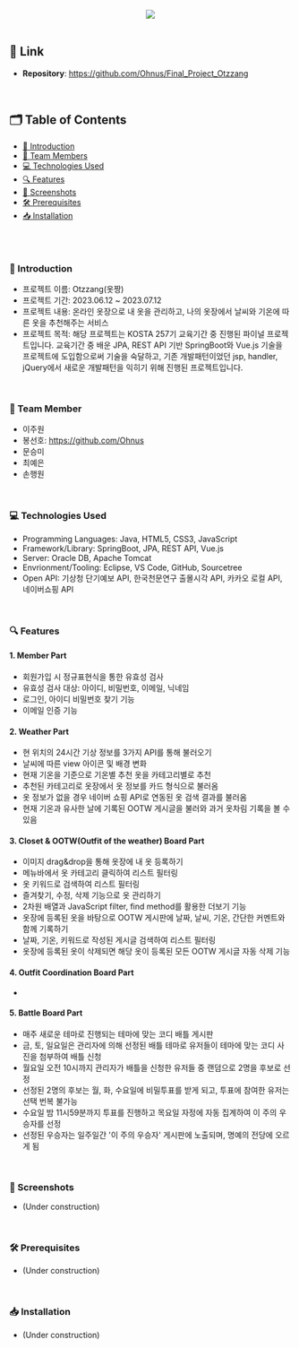 <br>
<div align="center">
<img src="https://github.com/Ohnus/Final_Project_Otzzang/assets/88930889/91cd377c-c4d2-4090-a29f-4ab1d3354cf8">
</div>
<br>

## 🔗 Link
- **Repository**: https://github.com/Ohnus/Final_Project_Otzzang
<br>

## 🗂️ Table of Contents
- [👔 Introduction](#-introduction)
- [🤝 Team Members](#-team-member)
- [💻 Technologies Used](#-technologies-used)
- [🔍 Features](#-features)
- [📸 Screenshots](#-screenshots)
- [🛠 Prerequisites](#-prerequisites)
- [📥 Installation](#-installation)
<br>

#
### 👔 Introduction
- 프로젝트 이름: Otzzang(옷짱)
- 프로젝트 기간: 2023.06.12 ~ 2023.07.12
- 프로젝트 내용: 온라인 옷장으로 내 옷을 관리하고, 나의 옷장에서 날씨와 기온에 따른 옷을 추천해주는 서비스
- 프로젝트 목적: 해당 프로젝트는 KOSTA 257기 교육기간 중 진행된 파이널 프로젝트입니다. 교육기간 중 배운 JPA, REST API 기반 SpringBoot와 Vue.js 기술을 프로젝트에 도입함으로써 기술을 숙달하고, 기존 개발패턴이었던 jsp, handler, jQuery에서 새로운 개발패턴을 익히기 위해 진행된 프로젝트입니다.
<br>

### 🤝 Team Member
- 이주원
- 봉선호: https://github.com/Ohnus
- 문승미
- 최예은
- 손행원
<br>

### 💻 Technologies Used
- Programming Languages: Java, HTML5, CSS3, JavaScript
- Framework/Library: SpringBoot, JPA, REST API, Vue.js
- Server: Oracle DB, Apache Tomcat
- Envrionment/Tooling: Eclipse, VS Code, GitHub, Sourcetree
- Open API: 기상청 단기예보 API, 한국천문연구 출몰시각 API, 카카오 로컬 API, 네이버쇼핑 API
<br>

### 🔍 Features
#### 1. Member Part
- 회원가입 시 정규표현식을 통한 유효성 검사
- 유효성 검사 대상: 아이디, 비밀번호, 이메일, 닉네임
- 로그인, 아이디 비밀번호 찾기 기능
- 이메일 인증 기능
#### 2. Weather Part
- 현 위치의 24시간 기상 정보를 3가지 API를 통해 불러오기
- 날씨에 따른 view 아이콘 및 배경 변화
- 현재 기온을 기준으로 기온별 추천 옷을 카테고리별로 추천
- 추천된 카테고리로 옷장에서 옷 정보를 카드 형식으로 불러옴
- 옷 정보가 없을 경우 네이버 쇼핑 API로 연동된 옷 검색 결과를 불러옴
- 현재 기온과 유사한 날에 기록된 OOTW 게시글을 불러와 과거 옷차림 기록을 볼 수 있음
#### 3. Closet & OOTW(Outfit of the weather) Board Part
- 이미지 drag&drop을 통해 옷장에 내 옷 등록하기
- 메뉴바에서 옷 카테고리 클릭하여 리스트 필터링
- 옷 키워드로 검색하여 리스트 필터링
- 즐겨찾기, 수정, 삭제 기능으로 옷 관리하기
- 2차원 배열과 JavaScript filter, find method를 활용한 더보기 기능
- 옷장에 등록된 옷을 바탕으로 OOTW 게시판에 날짜, 날씨, 기온, 간단한 커멘트와 함께 기록하기
- 날짜, 기온, 키워드로 작성된 게시글 검색하여 리스트 필터링
- 옷장에 등록된 옷이 삭제되면 해당 옷이 등록된 모든 OOTW 게시글 자동 삭제 기능
#### 4. Outfit Coordination Board Part
- 
#### 5. Battle Board Part
- 매주 새로운 테마로 진행되는 테마에 맞는 코디 배틀 게시판
- 금, 토, 일요일은 관리자에 의해 선정된 배틀 테마로 유저들이 테마에 맞는 코디 사진을 첨부하여 배틀 신청
- 월요일 오전 10시까지 관리자가 배틀을 신청한 유저들 중 랜덤으로 2명을 후보로 선정
- 선정된 2명의 후보는 월, 화, 수요일에 비밀투표를 받게 되고, 투표에 참여한 유저는 선택 번복 불가능
- 수요일 밤 11시59분까지 투표를 진행하고 목요일 자정에 자동 집계하여 이 주의 우승자를 선정
- 선정된 우승자는 일주일간 '이 주의 우승자' 게시판에 노출되며, 명예의 전당에 오르게 됨
<br>

### 📸 Screenshots
- (Under construction)
<br>

### 🛠 Prerequisites
- (Under construction)
<br>

### 📥 Installation
- (Under construction)
<br>
